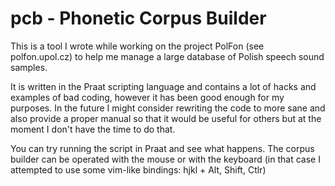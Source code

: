 pcb - Phonetic Corpus Builder
=============================
This is a tool I wrote while working on the project PolFon (see polfon.upol.cz)
to help me manage a large database of Polish speech sound samples.

It is written in the Praat scripting language and contains a lot of hacks and
examples of bad coding, however it has been good enough for my purposes. In the
future I might consider rewriting the code to more sane and also provide a
proper manual so that it would be useful for others but at the moment I don't
have the time to do that.

You can try running the script in Praat and see what happens. The corpus builder
can be operated with the mouse or with the keyboard (in that case I attempted to
use some vim-like bindings: hjkl + Alt, Shift, Ctlr)

